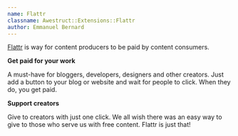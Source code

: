 ```yaml
---
name: Flattr 
classname: Awestruct::Extensions::Flattr
author: Emmanuel Bernard
---
```


[Flattr](http://flattr.com) is way for content producers to be paid by content 
consumers.
  
__Get paid for your work__
  
A must-have for bloggers, developers, designers and other creators.
Just add a button to your blog or website and wait for people to click. When they do, you get paid.
  
__Support creators__
  
Give to creators with just one click.
We all wish there was an easy way to give to those who serve us with free content. Flattr is just that!
  
